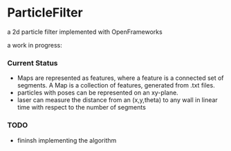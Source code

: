 ParticleFilter
==============

a 2d particle filter implemented with OpenFrameworks

a work in progress:

### Current Status
* Maps are represented as features, where a feature is a connected set of
  segments. A Map is a collection of features, generated from .txt files. 
* particles with poses can be represented on an xy-plane.
* laser can measure the distance from an (x,y,theta) to any wall in linear
  time with respect to the number of segments

### TODO
* fininsh implementing the algorithm
